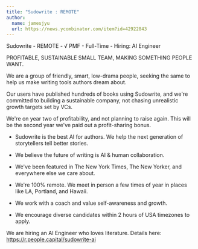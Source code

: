```yaml
---
title: "Sudowrite : REMOTE"
author:
  name: jamesjyu
  url: https://news.ycombinator.com/item?id=42922843
---
```

Sudowrite - REMOTE - √ PMF - Full-Time - Hiring: AI Engineer

PROFITABLE, SUSTAINABLE SMALL TEAM, MAKING SOMETHING PEOPLE WANT.

We are a group of friendly, smart, low-drama people, seeking the same to help us make writing tools authors dream about.

Our users have published hundreds of books using Sudowrite, and we&#x27;re committed to building a sustainable company, not chasing unrealistic growth targets set by VCs.

We&#x27;re on year two of profitability, and not planning to raise again. This will be the second year we&#x27;ve paid out a profit-sharing bonus.

- Sudowrite is the best AI for authors. We help the next generation of storytellers tell better stories.

- We believe the future of writing is AI &amp; human collaboration.

- We&#x27;ve been featured in The New York Times, The New Yorker, and everywhere else we care about.

- We&#x27;re 100% remote. We meet in person a few times of year in places like LA, Portland, and Hawaii.

- We work with a coach and value self-awareness and growth.

- We encourage diverse candidates within 2 hours of USA timezones to apply.

We are hiring an AI Engineer who loves literature. Details here: <a href="https:&#x2F;&#x2F;r.people.capital&#x2F;sudowrite-ai" rel="nofollow">https:&#x2F;&#x2F;r.people.capital&#x2F;sudowrite-ai</a>
<JobApplication />
